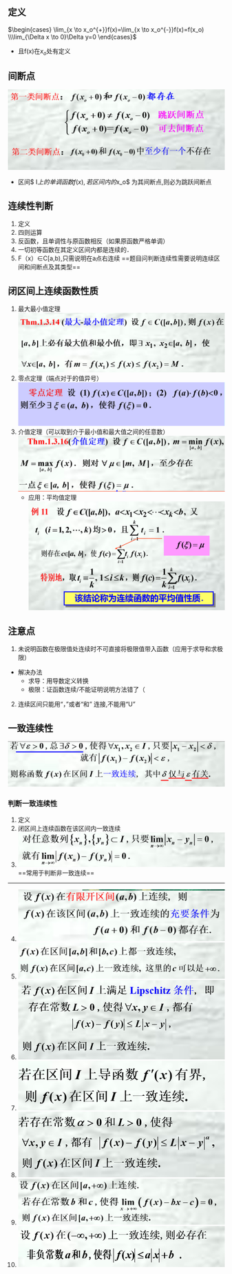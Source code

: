 ## 定义
$\begin{cases}
   \lim_{x \to x_o^{+}}f(x)=\lim_{x \to x_o^{-}}f(x)=f(x_o)  \\\lim_{\Delta x \to 0}\Delta y=0
\end{cases}$
* 且f(x)在$x_o$处有定义

## 间断点
![](images/2022-11-01-22-57-41.png)
* 区间$ I$上的单调函数f(x) ,若区间内的$x_o$ 为其间断点,则必为跳跃间断点

## 连续性判断
1. 定义
2. 四则运算
3. 反函数，且单调性与原函数相反（如果原函数严格单调）
4. 一切初等函数在其定义区间内都是连续的．
5. F（x）$\in$C[a,b),只需说明在a点右连续
==题目问判断连续性需要说明连续区间和间断点及其类型==


## 闭区间上连续函数性质
1. 最大最小值定理![](images/2022-11-01-23-03-36.png)
2. 零点定理（端点对于的值异号）![](images/2022-11-01-23-06-06.png)
3. 介值定理（可以取到介于最小值和最大值之间的任意数）![](images/2022-11-01-23-05-38.png)
   * 应用：平均值定理![](images/2022-11-01-23-09-26.png)

## 注意点
1. 未说明函数在极限值处连续时不可直接将极限值带入函数（应用于求导和求极限）
* 解决办法
  * 求导：用导数定义转换
  * 极限：证函数连续/不能证明说明方法错了（
2. 连续区间只能用“，”或者“和” 连接,不能用“U”

## 一致连续性
![](images/2022-11-02-22-07-31.png)

### 判断一致连续性
1. 定义
2. 闭区间上连续函数在该区间内一致连续
3. ![](images/2022-11-02-22-08-54.png)==常用于判断非一致连续==
----
4. ![](images/2022-11-02-22-09-44.png)
5. ![](images/2022-11-02-22-09-59.png)
6. ![](images/2022-11-02-22-10-09.png)
7. ![](images/2022-11-02-22-10-57.png)
8. ![](images/2022-11-02-22-11-13.png)
9.  ![](images/2022-11-02-22-11-25.png)
10. ![](images/2022-11-02-22-12-02.png)